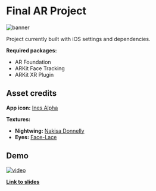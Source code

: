 # Final AR Project

![banner](https://i.imgur.com/a3BddDe.png)

Project currently built with iOS settings and dependencies.

**Required packages:**
* AR Foundation
* ARKit Face Tracking
* ARKit XR Plugin

## Asset credits

**App icon:** [Ines Alpha](https://www.instagram.com/ines.alpha/)

**Textures:**

* **Nightwing:** [Nakisa Donnelly](https://github.com/cyb3r6)
* **Eyes:** [Face-Lace](https://www.face-lace.com/product/blaze-gaze/)


## Demo
[![video](https://i.imgur.com/amZbJmm.png)](https://www.youtube.com/watch?v=4yqcZlsvUwU)

**[Link to slides](https://docs.google.com/presentation/d/1qNzHS2PmRRF8Sni3TD7qN98Xp3sDDNhYntg4ZWQOuMg/edit?usp=sharing)**

